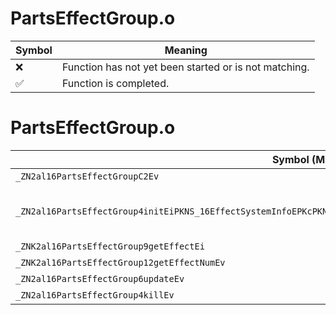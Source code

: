 # PartsEffectGroup.o
| Symbol | Meaning 
| ------------- | ------------- 
| :x: | Function has not yet been started or is not matching. 
| :white_check_mark: | Function is completed. 


# PartsEffectGroup.o
| Symbol (Mangled) | Symbol (Demangled) | Decompiled? |
| ------------- |  ------------- | ------------- |
| `_ZN2al16PartsEffectGroupC2Ev` | `al::PartsEffectGroup::PartsEffectGroup(void)` | :white_check_mark: |
| `_ZN2al16PartsEffectGroup4initEiPKNS_16EffectSystemInfoEPKcPKN4sead7Vector3IfEESA_PKNS6_8Matrix34IfEEPKNS_10IUseCameraE` | `al::PartsEffectGroup::init(int,al::EffectSystemInfo const*,char const*,sead::Vector3<float> const*,sead::Vector3<float> const*,sead::Matrix34<float> const*,al::IUseCamera const*)` | :white_check_mark: |
| `_ZNK2al16PartsEffectGroup9getEffectEi` | `al::PartsEffectGroup::getEffect(int)const` | :white_check_mark: |
| `_ZNK2al16PartsEffectGroup12getEffectNumEv` | `al::PartsEffectGroup::getEffectNum(void)const` | :white_check_mark: |
| `_ZN2al16PartsEffectGroup6updateEv` | `al::PartsEffectGroup::update(void)` | :white_check_mark: |
| `_ZN2al16PartsEffectGroup4killEv` | `al::PartsEffectGroup::kill(void)` | :white_check_mark: |
